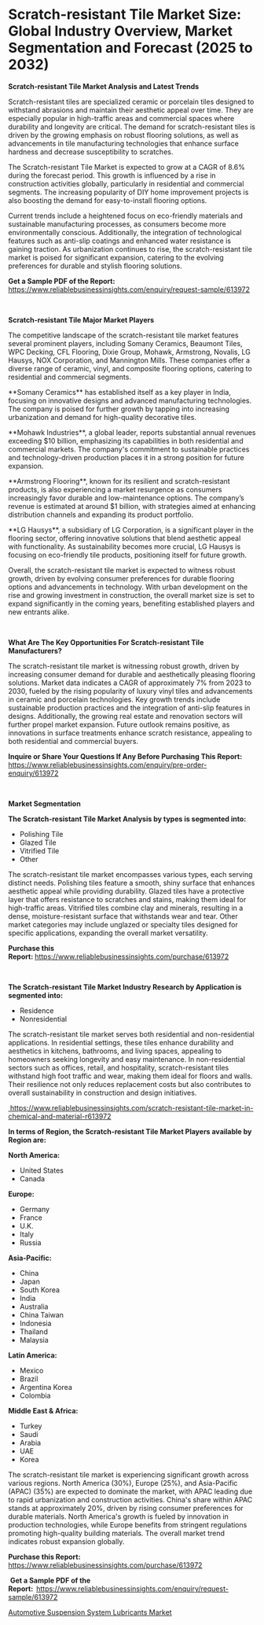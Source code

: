 <p><h1>Scratch-resistant Tile Market Size: Global Industry Overview, Market Segmentation and Forecast (2025 to 2032)</h1></p><p><strong>Scratch-resistant Tile Market Analysis and Latest Trends</strong></p>
<p><p>Scratch-resistant tiles are specialized ceramic or porcelain tiles designed to withstand abrasions and maintain their aesthetic appeal over time. They are especially popular in high-traffic areas and commercial spaces where durability and longevity are critical. The demand for scratch-resistant tiles is driven by the growing emphasis on robust flooring solutions, as well as advancements in tile manufacturing technologies that enhance surface hardness and decrease susceptibility to scratches.</p><p>The Scratch-resistant Tile Market is expected to grow at a CAGR of 8.6% during the forecast period. This growth is influenced by a rise in construction activities globally, particularly in residential and commercial segments. The increasing popularity of DIY home improvement projects is also boosting the demand for easy-to-install flooring options. </p><p>Current trends include a heightened focus on eco-friendly materials and sustainable manufacturing processes, as consumers become more environmentally conscious. Additionally, the integration of technological features such as anti-slip coatings and enhanced water resistance is gaining traction. As urbanization continues to rise, the scratch-resistant tile market is poised for significant expansion, catering to the evolving preferences for durable and stylish flooring solutions.</p></p>
<p><strong>Get a Sample PDF of the Report:&nbsp;</strong> <a href="https://www.reliablebusinessinsights.com/enquiry/request-sample/613972?utm_campaign=3133&utm_medium=2&utm_source=Github&utm_content=ia&utm_term=24032025&utm_id=scratch-resistant-tile">https://www.reliablebusinessinsights.com/enquiry/request-sample/613972</a></p>
<p>&nbsp;</p>
<p><strong>Scratch-resistant Tile Major Market Players</strong></p>
<p><p>The competitive landscape of the scratch-resistant tile market features several prominent players, including Somany Ceramics, Beaumont Tiles, WPC Decking, CFL Flooring, Dixie Group, Mohawk, Armstrong, Novalis, LG Hausys, NOX Corporation, and Mannington Mills. These companies offer a diverse range of ceramic, vinyl, and composite flooring options, catering to residential and commercial segments.</p><p>**Somany Ceramics** has established itself as a key player in India, focusing on innovative designs and advanced manufacturing technologies. The company is poised for further growth by tapping into increasing urbanization and demand for high-quality decorative tiles.</p><p>**Mohawk Industries**, a global leader, reports substantial annual revenues exceeding $10 billion, emphasizing its capabilities in both residential and commercial markets. The company's commitment to sustainable practices and technology-driven production places it in a strong position for future expansion.</p><p>**Armstrong Flooring**, known for its resilient and scratch-resistant products, is also experiencing a market resurgence as consumers increasingly favor durable and low-maintenance options. The company’s revenue is estimated at around $1 billion, with strategies aimed at enhancing distribution channels and expanding its product portfolio.</p><p>**LG Hausys**, a subsidiary of LG Corporation, is a significant player in the flooring sector, offering innovative solutions that blend aesthetic appeal with functionality. As sustainability becomes more crucial, LG Hausys is focusing on eco-friendly tile products, positioning itself for future growth.</p><p>Overall, the scratch-resistant tile market is expected to witness robust growth, driven by evolving consumer preferences for durable flooring options and advancements in technology. With urban development on the rise and growing investment in construction, the overall market size is set to expand significantly in the coming years, benefiting established players and new entrants alike.</p></p>
<p>&nbsp;</p>
<p><strong>What Are The Key Opportunities For Scratch-resistant Tile Manufacturers?</strong></p>
<p><p>The scratch-resistant tile market is witnessing robust growth, driven by increasing consumer demand for durable and aesthetically pleasing flooring solutions. Market data indicates a CAGR of approximately 7% from 2023 to 2030, fueled by the rising popularity of luxury vinyl tiles and advancements in ceramic and porcelain technologies. Key growth trends include sustainable production practices and the integration of anti-slip features in designs. Additionally, the growing real estate and renovation sectors will further propel market expansion. Future outlook remains positive, as innovations in surface treatments enhance scratch resistance, appealing to both residential and commercial buyers.</p></p>
<p><strong>Inquire or Share Your Questions If Any Before Purchasing This Report:</strong> <a href="https://www.reliablebusinessinsights.com/enquiry/pre-order-enquiry/613972?utm_campaign=3133&utm_medium=2&utm_source=Github&utm_content=ia&utm_term=24032025&utm_id=scratch-resistant-tile">https://www.reliablebusinessinsights.com/enquiry/pre-order-enquiry/613972</a></p>
<p>&nbsp;</p>
<p><strong>Market Segmentation</strong></p>
<p><strong>The Scratch-resistant Tile Market Analysis by types is segmented into:</strong></p>
<p><ul><li>Polishing Tile</li><li>Glazed Tile</li><li>Vitrified Tile</li><li>Other</li></ul></p>
<p><p>The scratch-resistant tile market encompasses various types, each serving distinct needs. Polishing tiles feature a smooth, shiny surface that enhances aesthetic appeal while providing durability. Glazed tiles have a protective layer that offers resistance to scratches and stains, making them ideal for high-traffic areas. Vitrified tiles combine clay and minerals, resulting in a dense, moisture-resistant surface that withstands wear and tear. Other market categories may include unglazed or specialty tiles designed for specific applications, expanding the overall market versatility.</p></p>
<p><strong>Purchase this Report:&nbsp;</strong><a href="https://www.reliablebusinessinsights.com/purchase/613972?utm_campaign=3133&utm_medium=2&utm_source=Github&utm_content=ia&utm_term=24032025&utm_id=scratch-resistant-tile">https://www.reliablebusinessinsights.com/purchase/613972</a></p>
<p>&nbsp;</p>
<p><strong>The Scratch-resistant Tile Market Industry Research by Application is segmented into:</strong></p>
<p><ul><li>Residence</li><li>Nonresidential</li></ul></p>
<p><p>The scratch-resistant tile market serves both residential and non-residential applications. In residential settings, these tiles enhance durability and aesthetics in kitchens, bathrooms, and living spaces, appealing to homeowners seeking longevity and easy maintenance. In non-residential sectors such as offices, retail, and hospitality, scratch-resistant tiles withstand high foot traffic and wear, making them ideal for floors and walls. Their resilience not only reduces replacement costs but also contributes to overall sustainability in construction and design initiatives.</p></p>
<p><a href="https://www.reliablebusinessinsights.com/scratch-resistant-tile-market-in-chemical-and-material-r613972?utm_campaign=3133&utm_medium=2&utm_source=Github&utm_content=ia&utm_term=24032025&utm_id=scratch-resistant-tile">&nbsp;https://www.reliablebusinessinsights.com/scratch-resistant-tile-market-in-chemical-and-material-r613972</a></p>
<p><strong>In terms of Region, the Scratch-resistant Tile Market Players available by Region are:</strong></p>
<p>
    <p> <strong> North America: </strong>
        <ul>
            <li>United States</li>
            <li>Canada</li>
        </ul>
        </p> 
    <p> <strong> Europe: </strong>
        <ul>
            <li>Germany</li>
            <li>France</li>
            <li>U.K.</li>
            <li>Italy</li>
            <li>Russia</li>
        </ul>
        </p> 
    <p> <strong> Asia-Pacific: </strong>
        <ul>
            <li>China</li>
            <li>Japan</li>
            <li>South Korea</li>
            <li>India</li>
            <li>Australia</li>
            <li>China Taiwan</li>
            <li>Indonesia</li>
            <li>Thailand</li>
            <li>Malaysia</li>
        </ul>
        </p> 
    <p> <strong> Latin America: </strong>
        <ul>
            <li>Mexico</li>
            <li>Brazil</li>
            <li>Argentina Korea</li>
            <li>Colombia</li>
        </ul>
        </p> 
    <p> <strong> Middle East & Africa: </strong>
        <ul>
            <li>Turkey</li>
            <li>Saudi</li>
            <li>Arabia</li>
            <li>UAE</li>
            <li>Korea</li>
        </ul>
    </p>
    </p>
<p><p>The scratch-resistant tile market is experiencing significant growth across various regions. North America (30%), Europe (25%), and Asia-Pacific (APAC) (35%) are expected to dominate the market, with APAC leading due to rapid urbanization and construction activities. China's share within APAC stands at approximately 20%, driven by rising consumer preferences for durable materials. North America's growth is fueled by innovation in production technologies, while Europe benefits from stringent regulations promoting high-quality building materials. The overall market trend indicates robust expansion globally.</p></p>
<p><strong>Purchase this Report: </strong><a href="https://www.reliablebusinessinsights.com/purchase/613972?utm_campaign=3133&utm_medium=2&utm_source=Github&utm_content=ia&utm_term=24032025&utm_id=scratch-resistant-tile">https://www.reliablebusinessinsights.com/purchase/613972</a></p>
<p>&nbsp;<strong>Get a Sample PDF of the Report:&nbsp;&nbsp;</strong><a href="https://www.reliablebusinessinsights.com/enquiry/request-sample/613972?utm_campaign=3133&utm_medium=2&utm_source=Github&utm_content=ia&utm_term=24032025&utm_id=scratch-resistant-tile">https://www.reliablebusinessinsights.com/enquiry/request-sample/613972</a></p>
<p><strong></strong></p>
<p><p><a href="https://github.com/doljanzwald/Market-Research-Report-List-1/blob/main/automotive-suspension-system-lubricants-market.md?utm_campaign=3133&utm_medium=2&utm_source=Github&utm_content=ia&utm_term=24032025&utm_id=scratch-resistant-tile">Automotive Suspension System Lubricants Market</a></p></p>